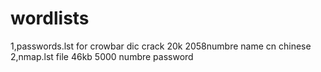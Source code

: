 # wordlists
1,passwords.lst for crowbar dic crack  20k 2058numbre name cn chinese
2,nmap.lst file 46kb 5000 numbre password

